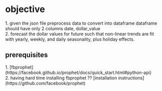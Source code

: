 <h1>objective</h1>
1. given the json file preprocess data to convert into dataframe 
dataframe should have only 2 columns date, dollar_value <br>
2. forecast the dollar values for future such that non-linear trends are fit with yearly, weekly, and daily seasonality, plus holiday effects.

<h2>prerequisites</h2>
1. [fbprophet](https://facebook.github.io/prophet/docs/quick_start.html#python-api) <br>
2. having hard time installing fbprophet ??
[installation instructions](https://github.com/facebook/prophet)
